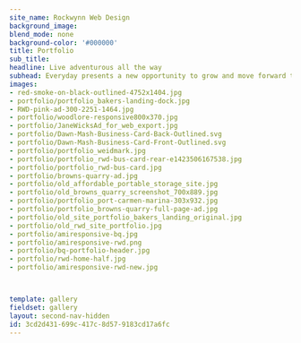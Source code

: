 ```yaml
---
site_name: Rockwynn Web Design
background_image:
blend_mode: none
background-color: '#000000'
title: Portfolio
sub_title:
headline: Live adventurous all the way
subhead: Everyday presents a new opportunity to grow and move forward to your success
images:
- red-smoke-on-black-outlined-4752x1404.jpg
- portfolio/portfolio_bakers-landing-dock.jpg
- RWD-pink-ad-300-2251-1464.jpg
- portfolio/woodlore-responsive800x370.jpg
- portfolio/JaneWicksAd_for_web_export.jpg
- portfolio/Dawn-Mash-Business-Card-Back-Outlined.svg
- portfolio/Dawn-Mash-Business-Card-Front-Outlined.svg
- portfolio/portfolio_weidmark.jpg
- portfolio/portfolio_rwd-bus-card-rear-e1423506167538.jpg
- portfolio/portfolio_rwd-bus-card.jpg
- portfolio/browns-quarry-ad.jpg
- portfolio/old_affordable_portable_storage_site.jpg
- portfolio/old_browns_quarry_screenshot_700x889.jpg
- portfolio/portfolio_port-carmen-marina-303x932.jpg
- portfolio/portfolio_browns-quarry-full-page-ad.jpg
- portfolio/old_site_portfolio_bakers_landing_original.jpg
- portfolio/old_rwd_site_portfolio.jpg
- portfolio/amiresponsive-bq.jpg
- portfolio/amiresponsive-rwd.png
- portfolio/bq-portfolio-header.jpg
- portfolio/rwd-home-half.jpg
- portfolio/amiresponsive-rwd-new.jpg



template: gallery
fieldset: gallery
layout: second-nav-hidden
id: 3cd2d431-699c-417c-8d57-9183cd17a6fc
---
```

